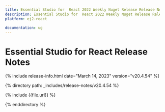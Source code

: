 ```yaml
---
title: Essential Studio for  React 2022 Weekly Nuget Release Release Notes  
description: Essential Studio for  React 2022 Weekly Nuget Release Release Notes  
platform: ej2-react

documentation: ug
---
```


# Essential Studio for  React   Release Notes  

{% include release-info.html date="March 14, 2023"  version="v20.4.54" %} 

{% directory path: _includes/release-notes/v20.4.54 %}

{% include {{file.url}} %}

{% enddirectory %}



